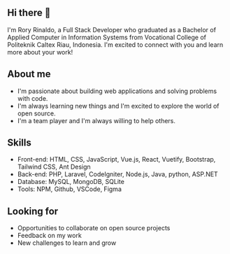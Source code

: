 ## Hi there 👋

I'm Rory Rinaldo, a Full Stack Developer who graduated as a Bachelor of Applied Computer in Information Systems from Vocational College of Politeknik Caltex Riau, Indonesia. I'm excited to connect with you and learn more about your work! 

**About me**
---
* I'm passionate about building web applications and solving problems with code.
* I'm always learning new things and I'm excited to explore the world of open source.
* I'm a team player and I'm always willing to help others.

**Skills**
----
* Front-end: HTML, CSS, JavaScript, Vue.js, React, Vuetify, Bootstrap, Tailwind CSS, Ant Design
* Back-end: PHP, Laravel, CodeIgniter, Node.js, Java, python, ASP.NET
* Database: MySQL, MongoDB, SQLite
* Tools: NPM, Github, VSCode, Figma

**Looking for**
---
* Opportunities to collaborate on open source projects
* Feedback on my work
* New challenges to learn and grow


